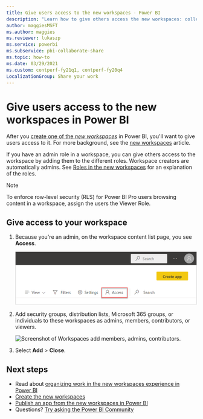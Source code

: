 ```yaml
---
title: Give users access to the new workspaces - Power BI
description: "Learn how to give others access the new workspaces: collections of dashboards, reports, and paginated reports built to deliver key metrics for your organization."
author: maggiesMSFT
ms.author: maggies
ms.reviewer: lukaszp
ms.service: powerbi
ms.subservice: pbi-collaborate-share
ms.topic: how-to
ms.date: 03/29/2021
ms.custom: contperf-fy21q1, contperf-fy20q4
LocalizationGroup: Share your work
---
```

# Give users access to the new workspaces in Power BI

After you [create one of the *new workspaces*](service-create-the-new-workspaces.md) in Power BI, you'll want to give users access to it. For more background, see the [new workspaces](service-new-workspaces.md) article.

If you have an admin role in a workspace, you can give others access to the workspace by adding them to the different roles. Workspace creators are automatically admins. See [Roles in the new workspaces](service-new-workspaces.md#roles-in-the-new-workspaces) for an explanation of the roles.

> [!NOTE]
> To enforce row-level security (RLS) for Power BI Pro users browsing content in a workspace, assign the users the Viewer Role.

## Give access to your workspace

1. Because you're an admin, on the workspace content list page, you see **Access**.

    ![Screenshot of Workspaces content list.](media/service-create-the-new-workspaces/power-bi-workspace-access-icon.png)

1. Add security groups, distribution lists, Microsoft 365 groups, or individuals to these workspaces as admins, members, contributors, or viewers. 

    ![Screenshot of Workspaces add members, admins, contributors.](media/service-create-the-new-workspaces/power-bi-workspace-add-members.png)

9. Select **Add** > **Close**.

## Next steps
* Read about [organizing work in the new workspaces experience in Power BI](service-new-workspaces.md)
* [Create the new workspaces](service-create-the-new-workspaces.md)
* [Publish an app from the new workspaces in Power BI](service-create-distribute-apps.md)
* Questions? [Try asking the Power BI Community](https://community.powerbi.com/)
